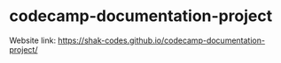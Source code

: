 # codecamp-documentation-project
 
Website link: https://shak-codes.github.io/codecamp-documentation-project/
